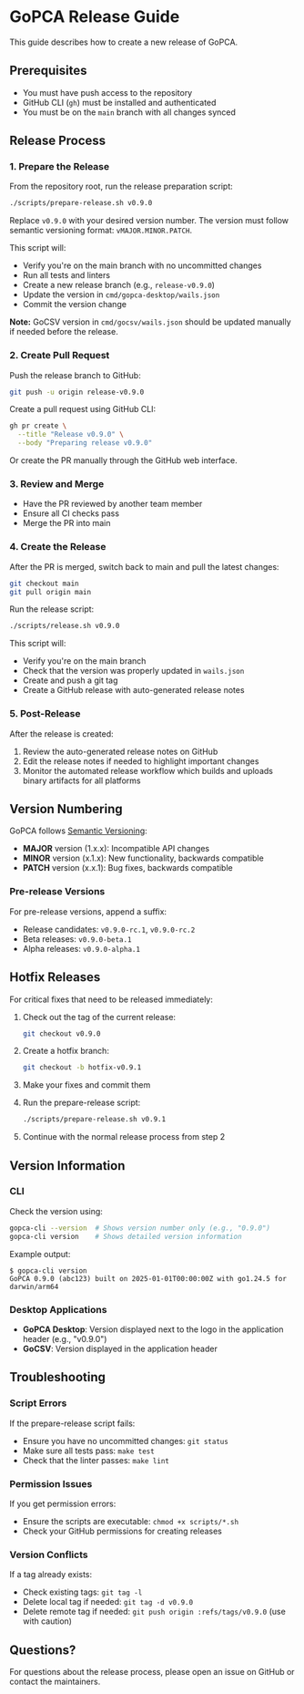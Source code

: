# GoPCA Release Guide

This guide describes how to create a new release of GoPCA.

## Prerequisites

- You must have push access to the repository
- GitHub CLI (`gh`) must be installed and authenticated
- You must be on the `main` branch with all changes synced

## Release Process

### 1. Prepare the Release

From the repository root, run the release preparation script:

```bash
./scripts/prepare-release.sh v0.9.0
```

Replace `v0.9.0` with your desired version number. The version must follow semantic versioning format: `vMAJOR.MINOR.PATCH`.

This script will:
- Verify you're on the main branch with no uncommitted changes
- Run all tests and linters
- Create a new release branch (e.g., `release-v0.9.0`)
- Update the version in `cmd/gopca-desktop/wails.json`
- Commit the version change

**Note:** GoCSV version in `cmd/gocsv/wails.json` should be updated manually if needed before the release.

### 2. Create Pull Request

Push the release branch to GitHub:

```bash
git push -u origin release-v0.9.0
```

Create a pull request using GitHub CLI:

```bash
gh pr create \
  --title "Release v0.9.0" \
  --body "Preparing release v0.9.0"
```

Or create the PR manually through the GitHub web interface.

### 3. Review and Merge

- Have the PR reviewed by another team member
- Ensure all CI checks pass
- Merge the PR into main

### 4. Create the Release

After the PR is merged, switch back to main and pull the latest changes:

```bash
git checkout main
git pull origin main
```

Run the release script:

```bash
./scripts/release.sh v0.9.0
```

This script will:
- Verify you're on the main branch
- Check that the version was properly updated in `wails.json`
- Create and push a git tag
- Create a GitHub release with auto-generated release notes

### 5. Post-Release

After the release is created:
1. Review the auto-generated release notes on GitHub
2. Edit the release notes if needed to highlight important changes
3. Monitor the automated release workflow which builds and uploads binary artifacts for all platforms

## Version Numbering

GoPCA follows [Semantic Versioning](https://semver.org/):

- **MAJOR** version (1.x.x): Incompatible API changes
- **MINOR** version (x.1.x): New functionality, backwards compatible
- **PATCH** version (x.x.1): Bug fixes, backwards compatible

### Pre-release Versions

For pre-release versions, append a suffix:
- Release candidates: `v0.9.0-rc.1`, `v0.9.0-rc.2`
- Beta releases: `v0.9.0-beta.1`
- Alpha releases: `v0.9.0-alpha.1`

## Hotfix Releases

For critical fixes that need to be released immediately:

1. Check out the tag of the current release:
   ```bash
   git checkout v0.9.0
   ```

2. Create a hotfix branch:
   ```bash
   git checkout -b hotfix-v0.9.1
   ```

3. Make your fixes and commit them

4. Run the prepare-release script:
   ```bash
   ./scripts/prepare-release.sh v0.9.1
   ```

5. Continue with the normal release process from step 2

## Version Information

### CLI

Check the version using:
```bash
gopca-cli --version  # Shows version number only (e.g., "0.9.0")
gopca-cli version    # Shows detailed version information
```

Example output:
```
$ gopca-cli version
GoPCA 0.9.0 (abc123) built on 2025-01-01T00:00:00Z with go1.24.5 for darwin/arm64
```

### Desktop Applications

- **GoPCA Desktop**: Version displayed next to the logo in the application header (e.g., "v0.9.0")
- **GoCSV**: Version displayed in the application header

## Troubleshooting

### Script Errors

If the prepare-release script fails:
- Ensure you have no uncommitted changes: `git status`
- Make sure all tests pass: `make test`
- Check that the linter passes: `make lint`

### Permission Issues

If you get permission errors:
- Ensure the scripts are executable: `chmod +x scripts/*.sh`
- Check your GitHub permissions for creating releases

### Version Conflicts

If a tag already exists:
- Check existing tags: `git tag -l`
- Delete local tag if needed: `git tag -d v0.9.0`
- Delete remote tag if needed: `git push origin :refs/tags/v0.9.0` (use with caution)

## Questions?

For questions about the release process, please open an issue on GitHub or contact the maintainers.